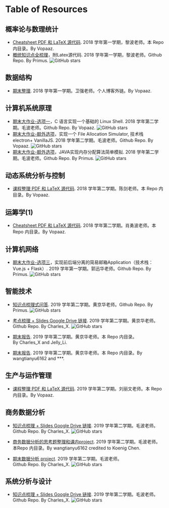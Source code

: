 # Table of Resources

## 概率论与数理统计

- [Cheatsheet PDF 和 LaTeX 源代码](Probability-and-Mathematical-Statistics/2018-cheatsheet-Vopaaz/). 2018 学年第一学期，黎波老师。本 Repo 内目录。By Vopaaz.
- [概统知识点全梳理](https://github.com/primus2019/Review-on-Probability-and-Statistics)，附Latex源代码. 2018 学年第一学期，黎波老师。Github Repo. By Primus. ![GitHub stars](https://img.shields.io/github/stars/Primus2019/Review-on-Probability-and-Statistics?style=social)

## 数据结构

- [期末整理](https://vopaaz.github.io/2019/01/05/DSA-summary-detail/). 2018 学年第一学期。卫强老师。个人博客外链。By Vopaaz.

## 计算机系统原理

- [期末大作业-选项一](https://github.com/Vopaaz/V-Shell)，C 语言实现一个基础的 Linux Shell. 2018 学年第二学期。毛波老师。Github Repo. By Vopaaz. ![GitHub stars](https://img.shields.io/github/stars/Vopaaz/V-shell?style=social)
- [期末大作业-额外选项](https://github.com/Vopaaz/File-Allocation-Simulator)，实现一个 File Allocation Simulator, 技术栈 electron+ VanillaJS. 2018 学年第二学期。毛波老师。Github Repo. By Vopaaz. ![GitHub stars](https://img.shields.io/github/stars/Vopaaz/File-Allocation-Simulator?style=social)
- [期末大作业-额外选项](https://github.com/primus2019/Computer-System-Architecture-Course-Project)，JAVA实现内存分配算法简单模拟. 2018 学年第二学期。毛波老师。Github Repo. By Primus. ![GitHub stars](https://img.shields.io/github/stars/Primus2019/Computer-System-Architecture-Course-Project?style=social)

## 动态系统分析与控制

- [课程整理 PDF 和 LaTeX 源代码](Dynamic-Systems-Analysis-and-Control/2018-summary-Vopaaz/). 2018 学年第二学期。陈剑老师。本 Repo 内目录。By Vopaaz.

## 运筹学(1)

- [Cheatsheet PDF 和 LaTeX 源代码](Operational-Research-1/2018-cheatsheet-Vopaaz/). 2018 学年第二学期。肖勇波老师。本 Repo 内目录。By Vopaaz.

## 计算机网络

- [期末大作业-选项三](https://github.com/primus2019/Computer-Network-Course-Project)，实现前后端分离的简易邮箱Application（技术栈：Vue.js + Flask）. 2019 学年第一学期。郭迅华老师。Github Repo. By Primus. ![GitHub stars](https://img.shields.io/github/stars/Primus2019/Computer-Network-Course-Project?style=social)

## 智能技术

- [知识点梳理式问答](https://github.com/primus2019/Review-on-Artificial-Intelligence). 2019 学年第二学期。黄京华老师。Github Repo. By Primus. ![GitHub stars](https://img.shields.io/github/stars/Primus2019/Review-on-Artificial-Intelligence?style=social)

- [考点梳理 + Slides Google Drive 链接](https://github.com/Xiaochr/Course-Reviews/blob/master/2020-spring/AI.md). 2019 学年第二学期。黄京华老师。Github Repo. By Charles_X. ![GitHub stars](https://img.shields.io/github/stars/Xiaochr/Course-Reviews?style=social)

- [期末报告](Artificial-Intelligence/2020-Charles_X). 2019 学年第二学期。黄京华老师。本 Repo 内目录。By Charles_X and Jelly_Li.

- [期末报告](Artificial-Intelligence/2020-wangtianyu6162). 2019 学年第二学期。黄京华老师。本 Repo 内目录。By wangtianyu6162 and ***.

## 生产与运作管理

- [课程整理 PDF 和 LaTeX 源代码](Production-and-Operation-Management/2019-summary-Vopaaz/). 2019 学年第二学期。刘丽文老师。本 Repo 内目录。By Vopaaz.

## 商务数据分析

- [知识点梳理 + Slides Google Drive 链接](https://github.com/Xiaochr/Course-Reviews/blob/master/2020-spring/BDA.md). 2019 学年第二学期。毛波老师。Github Repo. By Charles_X. ![GitHub stars](https://img.shields.io/github/stars/Xiaochr/Course-Reviews?style=social)

- [商务数据分析的思考题整理和课内project](Business-Data-Analysis/2020-wangtianyu6162/). 2019 学年第二学期。毛波老师。本Repo 内目录。By wangtianyu6162 credited to Koenig Chen.

- [期末数据分析 project](https://github.com/Xiaochr/2020-spring-BDA-project). 2019 学年第二学期。毛波老师。Github Repo. By Charles_X. ![GitHub stars](https://img.shields.io/github/stars/Xiaochr/2020-spring-BDA-project?style=social)

## 系统分析与设计

- [知识点梳理 + Slides Google Drive 链接](https://github.com/Xiaochr/Course-Reviews/blob/master/2020-spring/SAD.md). 2019 学年第二学期。毛波老师。Github Repo. By Charles_X. ![GitHub stars](https://img.shields.io/github/stars/Xiaochr/Course-Reviews?style=social)

